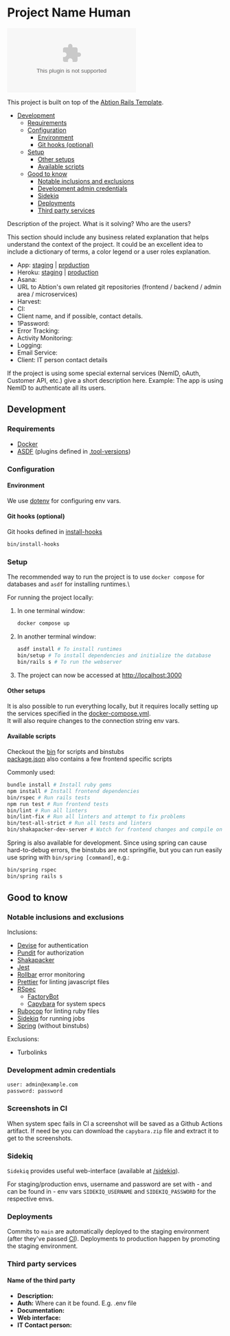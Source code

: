 # Project Name Human

[![Observatory](https://img.shields.io/mozilla-observatory/grade-score/abtion-rails-template.herokuapp.com)](https://developer.mozilla.org/en-US/observatory/analyze?host=abtion-rails-template.herokuapp.com)

This project is built on top of the [Abtion Rails Template](https://github.com/abtion/rails-template).

- [Development](#development)
  - [Requirements](#requirements)
  - [Configuration](#configuration)
    - [Environment](#environment)
    - [Git hooks (optional)](#git-hooks-optional)
  - [Setup](#setup)
    - [Other setups](#other-setups)
    - [Available scripts](#available-scripts)
  - [Good to know](#good-to-know)
    - [Notable inclusions and exclusions](#notable-inclusions-and-exclusions)
    - [Development admin credentials](#development-admin-credentials)
    - [Sidekiq](#sidekiq)
    - [Deployments](#deployments)
    - [Third party services](#third-party-services)

Description of the project. What is it solving? Who are the users?

This section should include any business related explanation that helps understand the context of the project. It could be an excellent idea to include a dictionary of terms, a color legend or a user roles explanation.

- App: [staging](https://<project-name-param>-staging.herokuapp.com/) | [production](https://<project-name-param>-production.herokuapp.com/)
- Heroku: [staging](https://dashboard.heroku.com/apps/<project-name-param>-staging) | [production](https://dashboard.heroku.com/apps/<project-name-param>-production)
- Asana:
- URL to Abtion's own related git repositories (frontend / backend / admin area / microservices)
- Harvest:
- CI:
- Client name, and if possible, contact details.
- 1Password:
- Error Tracking:
- Activity Monitoring:
- Logging:
- Email Service:
- Client: IT person contact details

If the project is using some special external services (NemID, oAuth, Customer API, etc.) give a short description here.
Example: The app is using NemID to authenticate all its users.

## Development

### Requirements

- [Docker](https://www.docker.com/get-started/)
- [ASDF](https://asdf-vm.com/guide/getting-started.html) (plugins defined in [.tool-versions](./.tool-versions))

### Configuration

#### Environment

We use [dotenv](https://github.com/bkeepers/dotenv#customizing-rails) for configuring env vars.

#### Git hooks (optional)

Git hooks defined in [install-hooks](./bin/install-hooks)

```sh
bin/install-hooks
```

### Setup

The recommended way to run the project is to use `docker compose` for databases and `asdf` for installing runtimes.\

For running the project locally:

1. In one terminal window:

    ```sh
    docker compose up
    ```

2. In another terminal window:

    ```sh
    asdf install # To install runtimes
    bin/setup # To install dependencies and initialize the database
    bin/rails s # To run the webserver
    ```

3. The project can now be accessed at <http://localhost:3000>

#### Other setups

It is also possible to run everything locally, but it requires locally setting up the services specified in the [docker-compose.yml](docker-compose.yml).\
It will also require changes to the connection string env vars.

#### Available scripts

Checkout the [bin](./bin/) for scripts and binstubs \
[package.json](./package.json) also contains a few frontend specific scripts

Commonly used:

```sh
bundle install # Install ruby gems
npm install # Install frontend dependencies
bin/rspec # Run rails tests
npm run test # Run frontend tests
bin/lint # Run all linters
bin/lint-fix # Run all linters and attempt to fix problems
bin/test-all-strict # Run all tests and linters
bin/shakapacker-dev-server # Watch for frontend changes and compile on the go
```

Spring is also available for development. Since using spring can cause hard-to-debug errors, the binstubs are not springifie, but you can run easily use spring with `bin/spring [command]`, e.g.:

```sh
bin/spring rspec
bin/spring rails s
```

## Good to know

### Notable inclusions and exclusions

Inclusions:

- [Devise](https://github.com/heartcombo/devise) for authentication
- [Pundit](https://github.com/varvet/pundit) for authorization
- [Shakapacker](https://github.com/shakacode/shakapacker)
- [Jest](https://jestjs.io/)
- [Rollbar](https://rollbar.com) error monitoring
- [Prettier](https://prettier.io/) for linting javascript files
- [RSpec](https://rspec.info/)
  - [FactoryBot](https://github.com/thoughtbot/factory_bot)
  - [Capybara](https://github.com/teamcapybara/capybara) for system specs
- [Rubocop](https://github.com/rubocop/rubocop) for linting ruby files
- [Sidekiq](https://github.com/sidekiq/sidekiq) for running jobs
- [Spring](https://github.com/rails/spring) (without binstubs)

Exclusions:

- Turbolinks

### Development admin credentials

```txt
user: admin@example.com
password: password
```

### Screenshots in CI

When system spec fails in CI a screenshot will be saved as a Github Actions artifact. If need be you can download the `capybara.zip` file and extract it to get to the screenshots.

### Sidekiq

`Sidekiq` provides useful web-interface (available at [/sidekiq](http://localhost:3000/sidekiq)).

For staging/production envs, username and password are set with - and can be found in - env vars `SIDEKIQ_USERNAME` and `SIDEKIQ_PASSWORD` for the respective envs.

### Deployments

Commits to `main` are automatically deployed to the staging environment (after they've passed [CI](.github/workflows/ci.yml)).
Deployments to production happen by promoting the staging environment.

### Third party services

#### Name of the third party

- **Description:**
- **Auth:** Where can it be found. E.g. .env file
- **Documentation:**
- **Web interface:**
- **IT Contact person:**
